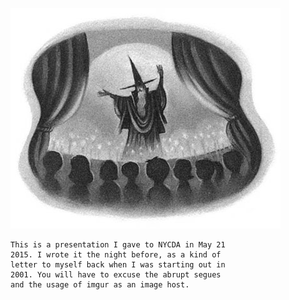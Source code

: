 ![](img/c12--the-triwizard-tournament.jpg)

```
This is a presentation I gave to NYCDA in May 21
2015. I wrote it the night before, as a kind of
letter to myself back when I was starting out in
2001. You will have to excuse the abrupt segues
and the usage of imgur as an image host.
```